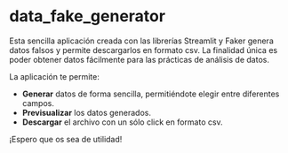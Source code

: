 # data_fake_generator
Esta sencilla aplicación creada con las librerías Streamlit y Faker genera datos falsos y permite descargarlos en formato csv. La finalidad única es poder obtener datos fácilmente para las prácticas de análisis de datos.  

La aplicación te permite:  

* **Generar** datos de forma sencilla, permitiéndote elegir entre diferentes campos.
* **Previsualizar** los datos generados.
* **Descargar** el archivo con un sólo click en formato csv.

¡Espero que os sea de utilidad!
